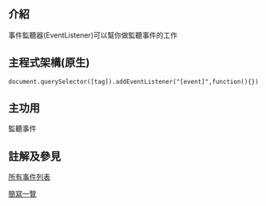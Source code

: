 ## 介紹

事件監聽器(EventListener)可以幫你做監聽事件的工作


## 主程式架構(原生)

```
document.querySelector([tag]).addEventListener("[event]",function(){})
```


## 主功用

監聽事件


## 註解及參見

[所有事件列表](allevent.md)

[簡寫一覽](../abbreviationslist.md)